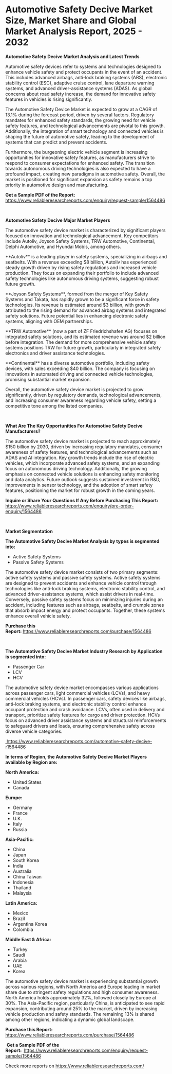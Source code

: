 <p><h1>Automotive Safety Decive Market Size, Market Share and Global Market Analysis Report, 2025 - 2032</h1></p><p><strong>Automotive Safety Decive Market Analysis and Latest Trends</strong></p>
<p><p>Automotive safety devices refer to systems and technologies designed to enhance vehicle safety and protect occupants in the event of an accident. This includes advanced airbags, anti-lock braking systems (ABS), electronic stability control (ESC), adaptive cruise control, lane departure warning systems, and advanced driver-assistance systems (ADAS). As global concerns about road safety increase, the demand for innovative safety features in vehicles is rising significantly.</p><p>The Automotive Safety Device Market is expected to grow at a CAGR of 13.1% during the forecast period, driven by several factors. Regulatory mandates for enhanced safety standards, the growing need for vehicle safety features, and technological advancements are pivotal to this growth. Additionally, the integration of smart technology and connected vehicles is shaping the future of automotive safety, leading to the development of systems that can predict and prevent accidents. </p><p>Furthermore, the burgeoning electric vehicle segment is increasing opportunities for innovative safety features, as manufacturers strive to respond to consumer expectations for enhanced safety. The transition towards autonomous driving technologies is also expected to have a profound impact, creating new paradigms in automotive safety. Overall, the market is positioned for significant expansion as safety remains a top priority in automotive design and manufacturing.</p></p>
<p><strong>Get a Sample PDF of the Report:&nbsp;</strong> <a href="https://www.reliableresearchreports.com/enquiry/request-sample/1564486?utm_campaign=3012&utm_medium=2&utm_source=Github&utm_content=ia&utm_term=30032025&utm_id=automotive-safety-decive">https://www.reliableresearchreports.com/enquiry/request-sample/1564486</a></p>
<p>&nbsp;</p>
<p><strong>Automotive Safety Decive Major Market Players</strong></p>
<p><p>The automotive safety device market is characterized by significant players focused on innovation and technological advancement. Key competitors include Autoliv, Joyson Safety Systems, TRW Automotive, Continental, Delphi Automotive, and Hyundai Mobis, among others.</p><p>**Autoliv** is a leading player in safety systems, specializing in airbags and seatbelts. With a revenue exceeding $8 billion, Autoliv has experienced steady growth driven by rising safety regulations and increased vehicle production. They focus on expanding their portfolio to include advanced safety technologies like autonomous driving systems, suggesting robust future growth.</p><p>**Joyson Safety Systems**, formed from the merger of Key Safety Systems and Takata, has rapidly grown to be a significant force in safety technologies. Its revenue is estimated around $3 billion, with growth attributed to the rising demand for advanced airbag systems and integrated safety solutions. Future potential lies in enhancing electronic safety systems, aligning with OEM partnerships.</p><p>**TRW Automotive** (now a part of ZF Friedrichshafen AG) focuses on integrated safety solutions, and its estimated revenue was around $2 billion before integration. The demand for more comprehensive vehicle safety systems positions TRW for future growth, particularly in integrated safety electronics and driver assistance technologies.</p><p>**Continental** has a diverse automotive portfolio, including safety devices, with sales exceeding $40 billion. The company is focusing on innovations in automated driving and connected vehicle technologies, promising substantial market expansion.</p><p>Overall, the automotive safety device market is projected to grow significantly, driven by regulatory demands, technological advancements, and increasing consumer awareness regarding vehicle safety, setting a competitive tone among the listed companies.</p></p>
<p>&nbsp;</p>
<p><strong>What Are The Key Opportunities For Automotive Safety Decive Manufacturers?</strong></p>
<p><p>The automotive safety device market is projected to reach approximately $150 billion by 2030, driven by increasing regulatory mandates, consumer awareness of safety features, and technological advancements such as ADAS and AI integration. Key growth trends include the rise of electric vehicles, which incorporate advanced safety systems, and an expanding focus on autonomous driving technology. Additionally, the growing emphasis on connected vehicle solutions is enhancing safety monitoring and data analytics. Future outlook suggests sustained investment in R&D, improvements in sensor technology, and the adoption of smart safety features, positioning the market for robust growth in the coming years.</p></p>
<p><strong>Inquire or Share Your Questions If Any Before Purchasing This Report:</strong> <a href="https://www.reliableresearchreports.com/enquiry/pre-order-enquiry/1564486?utm_campaign=3012&utm_medium=2&utm_source=Github&utm_content=ia&utm_term=30032025&utm_id=automotive-safety-decive">https://www.reliableresearchreports.com/enquiry/pre-order-enquiry/1564486</a></p>
<p>&nbsp;</p>
<p><strong>Market Segmentation</strong></p>
<p><strong>The Automotive Safety Decive Market Analysis by types is segmented into:</strong></p>
<p><ul><li>Active Safety Systems</li><li>Passive Safety Systems</li></ul></p>
<p><p>The automotive safety device market consists of two primary segments: active safety systems and passive safety systems. Active safety systems are designed to prevent accidents and enhance vehicle control through technologies like anti-lock braking systems, electronic stability control, and advanced driver-assistance systems, which assist drivers in real-time. Conversely, passive safety systems focus on minimizing injuries during an accident, including features such as airbags, seatbelts, and crumple zones that absorb impact energy and protect occupants. Together, these systems enhance overall vehicle safety.</p></p>
<p><strong>Purchase this Report:&nbsp;</strong><a href="https://www.reliableresearchreports.com/purchase/1564486?utm_campaign=3012&utm_medium=2&utm_source=Github&utm_content=ia&utm_term=30032025&utm_id=automotive-safety-decive">https://www.reliableresearchreports.com/purchase/1564486</a></p>
<p>&nbsp;</p>
<p><strong>The Automotive Safety Decive Market Industry Research by Application is segmented into:</strong></p>
<p><ul><li>Passenger Car</li><li>LCV</li><li>HCV</li></ul></p>
<p><p>The automotive safety device market encompasses various applications across passenger cars, light commercial vehicles (LCVs), and heavy commercial vehicles (HCVs). In passenger cars, safety devices like airbags, anti-lock braking systems, and electronic stability control enhance occupant protection and crash avoidance. LCVs, often used in delivery and transport, prioritize safety features for cargo and driver protection. HCVs focus on advanced driver assistance systems and structural reinforcements to safeguard drivers and loads, ensuring comprehensive safety across diverse vehicle categories.</p></p>
<p><a href="https://www.reliableresearchreports.com/automotive-safety-decive-r1564486?utm_campaign=3012&utm_medium=2&utm_source=Github&utm_content=ia&utm_term=30032025&utm_id=automotive-safety-decive">&nbsp;https://www.reliableresearchreports.com/automotive-safety-decive-r1564486</a></p>
<p><strong>In terms of Region, the Automotive Safety Decive Market Players available by Region are:</strong></p>
<p>
    <p> <strong> North America: </strong>
        <ul>
            <li>United States</li>
            <li>Canada</li>
        </ul>
        </p> 
    <p> <strong> Europe: </strong>
        <ul>
            <li>Germany</li>
            <li>France</li>
            <li>U.K.</li>
            <li>Italy</li>
            <li>Russia</li>
        </ul>
        </p> 
    <p> <strong> Asia-Pacific: </strong>
        <ul>
            <li>China</li>
            <li>Japan</li>
            <li>South Korea</li>
            <li>India</li>
            <li>Australia</li>
            <li>China Taiwan</li>
            <li>Indonesia</li>
            <li>Thailand</li>
            <li>Malaysia</li>
        </ul>
        </p> 
    <p> <strong> Latin America: </strong>
        <ul>
            <li>Mexico</li>
            <li>Brazil</li>
            <li>Argentina Korea</li>
            <li>Colombia</li>
        </ul>
        </p> 
    <p> <strong> Middle East & Africa: </strong>
        <ul>
            <li>Turkey</li>
            <li>Saudi</li>
            <li>Arabia</li>
            <li>UAE</li>
            <li>Korea</li>
        </ul>
    </p>
    </p>
<p><p>The automotive safety device market is experiencing substantial growth across various regions, with North America and Europe leading in market share due to stringent safety regulations and high consumer awareness. North America holds approximately 32%, followed closely by Europe at 30%. The Asia-Pacific region, particularly China, is anticipated to see rapid expansion, contributing around 25% to the market, driven by increasing vehicle production and safety standards. The remaining 13% is shared among other regions, indicating a dynamic global landscape.</p></p>
<p><strong>Purchase this Report: </strong><a href="https://www.reliableresearchreports.com/purchase/1564486?utm_campaign=3012&utm_medium=2&utm_source=Github&utm_content=ia&utm_term=30032025&utm_id=automotive-safety-decive">https://www.reliableresearchreports.com/purchase/1564486</a></p>
<p>&nbsp;<strong>Get a Sample PDF of the Report:&nbsp;&nbsp;</strong><a href="https://www.reliableresearchreports.com/enquiry/request-sample/1564486?utm_campaign=3012&utm_medium=2&utm_source=Github&utm_content=ia&utm_term=30032025&utm_id=automotive-safety-decive">https://www.reliableresearchreports.com/enquiry/request-sample/1564486</a></p>
<p><strong></strong></p>
<p>Check more reports on <a href="https://www.reliableresearchreports.com/?utm_campaign=3012&utm_medium=2&utm_source=Github&utm_content=ia&utm_term=30032025&utm_id=automotive-safety-decive">https://www.reliableresearchreports.com/</a></p>